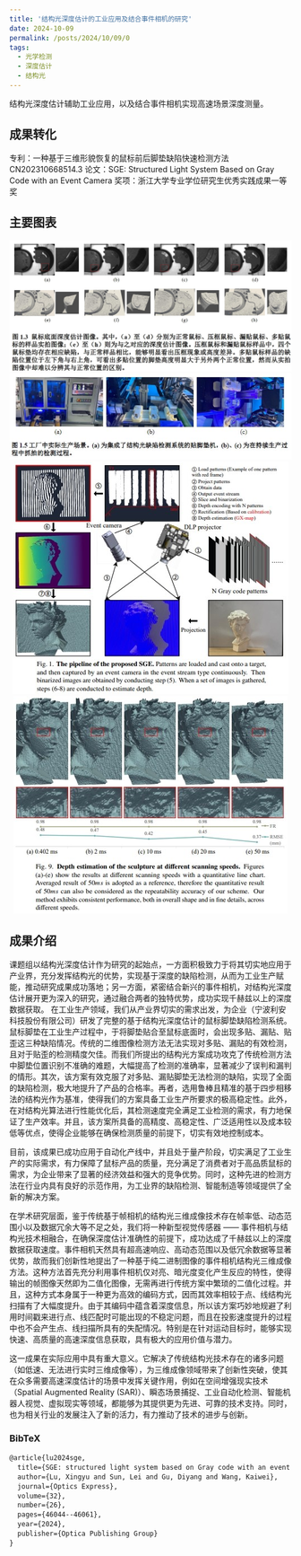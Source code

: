 ```yaml
---
title: '结构光深度估计的工业应用及结合事件相机的研究'
date: 2024-10-09
permalink: /posts/2024/10/09/0
tags:
  - 光学检测
  - 深度估计
  - 结构光
---
```


结构光深度估计辅助工业应用，以及结合事件相机实现高速场景深度测量。

## 成果转化

专利：一种基于三维形貌恢复的鼠标前后脚垫缺陷快速检测方法 CN202310668514.3
论文：SGE: Structured Light System Based on Gray Code with an Event Camera
奖项：浙江大学专业学位研究生优秀实践成果一等奖

## 主要图表
<div style="text-align:center">
<img src="/images/research/2024-10-09-0/1.jpg" alt="Portfolio"  style="max-width: 100%">
</div>
<div style="text-align:center">
<img src="/images/research/2024-10-09-0/2.jpg" alt="Portfolio"  style="max-width: 100%">
</div>
<div style="text-align:center">
<img src="/images/research/2024-10-09-0/3.jpg" alt="Portfolio"  style="max-width: 100%">
</div>
<div style="text-align:center">
<img src="/images/research/2024-10-09-0/4.jpg" alt="Portfolio"  style="max-width: 100%">
</div>

## 成果介绍

课题组以结构光深度估计作为研究的起始点，一方面积极致力于将其切实地应用于产业界，充分发挥结构光的优势，实现基于深度的缺陷检测，从而为工业生产赋能，推动研究成果成功落地；另一方面，紧密结合新兴的事件相机，对结构光深度估计展开更为深入的研究，通过融合两者的独特优势，成功实现千赫兹以上的深度数据获取。
在工业生产领域，我们从产业界切实的需求出发，为企业（宁波利安科技股份有限公司）研发了完整的基于结构光深度估计的鼠标脚垫缺陷检测系统。鼠标脚垫在工业生产过程中，于将脚垫贴合至鼠标底面时，会出现多贴、漏贴、贴歪这三种缺陷情况。传统的二维图像检测方法无法实现对多贴、漏贴的有效检测，且对于贴歪的检测精度欠佳。而我们所提出的结构光方案成功攻克了传统检测方法中脚垫位置识别不准确的难题，大幅提高了检测的准确率，显著减少了误判和漏判的情形。其次，该方案有效克服了对多贴、漏贴脚垫无法检测的缺陷，实现了全面的缺陷检测，极大地提升了产品的合格率。再者，选用鲁棒且精准的基于四步相移法的结构光作为基准，使得我们的方案具备工业生产所要求的极高稳定性。此外，在对结构光算法进行性能优化后，其检测速度完全满足工业检测的需求，有力地保证了生产效率。并且，该方案所具备的高精度、高稳定性、广泛适用性以及成本较低等优点，使得企业能够在确保检测质量的前提下，切实有效地控制成本。

目前，该成果已成功应用于自动化产线中，并且处于量产阶段，切实满足了工业生产的实际需求，有力保障了鼠标产品的质量，充分满足了消费者对于高品质鼠标的需求，为企业带来了显著的经济效益和强大的竞争优势。同时，这种先进的检测方法在行业内具有良好的示范作用，为工业界的缺陷检测、智能制造等领域提供了全新的解决方案。

在学术研究层面，鉴于传统基于帧相机的结构光三维成像技术存在帧率低、动态范围小以及数据冗余大等不足之处，我们将一种新型视觉传感器 —— 事件相机与结构光技术相融合，在确保深度估计准确性的前提下，成功达成了千赫兹以上的深度数据获取速度。事件相机天然具有超高速响应、高动态范围以及低冗余数据等显著优势，故而我们创新性地提出了一种基于纯二进制图像的事件相机结构光三维成像方法。这种方法首先充分利用事件相机仅对亮、暗光度变化产生反应的特性，使得输出的帧图像天然即为二值化图像，无需再进行传统方案中繁琐的二值化过程。并且，这种方式本身属于一种更为高效的编码方式，因而其效率相较于点、线结构光扫描有了大幅度提升。由于其编码中蕴含着深度信息，所以该方案巧妙地规避了利用时间戳来进行点、线匹配时可能出现的不稳定问题，而且在投影速度提升的过程中也不会产生点、线扫描所具有的失配情况。特别是在针对运动目标时，能够实现快速、高质量的高速深度信息获取，具有极大的应用价值与潜力。

这一成果在实际应用中具有重大意义。它解决了传统结构光技术存在的诸多问题（如低速、无法进行实时三维成像等），为三维成像领域带来了创新性突破，使其在众多需要高速深度估计的场景中发挥关键作用，例如在空间增强现实技术（Spatial Augmented Reality (SAR)）、瞬态场景捕捉、工业自动化检测、智能机器人视觉、虚拟现实等领域，都能够为其提供更为先进、可靠的技术支持。同时，也为相关行业的发展注入了新的活力，有力推动了技术的进步与创新。


### BibTeX
```tex
@article{lu2024sge,
  title={SGE: structured light system based on Gray code with an event camera},
  author={Lu, Xingyu and Sun, Lei and Gu, Diyang and Wang, Kaiwei},
  journal={Optics Express},
  volume={32},
  number={26},
  pages={46044--46061},
  year={2024},
  publisher={Optica Publishing Group}
}
```